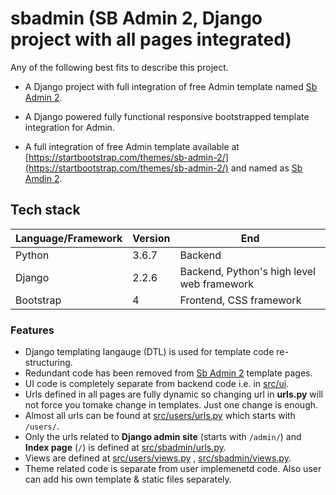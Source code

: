 # sbadmin (SB Admin 2, Django project with all pages integrated)

Any of the following best fits to describe this project.

+ A Django project with full integration of free Admin template named [Sb Admin 2](https://startbootstrap.com/themes/sb-admin-2/).

+ A Django powered fully functional responsive bootstrapped template integration for Admin.

+ A full integration of free Admin template available at [https://startbootstrap.com/themes/sb-admin-2/](https://startbootstrap.com/themes/sb-admin-2/) and named as [Sb Amdin 2](https://startbootstrap.com/themes/sb-admin-2/).

## Tech stack

| Language/Framework | Version | End | 
| --- | --- | --- |
| Python | 3.6.7 | Backend |
| Django | 2.2.6 | Backend, Python's high level web framework |
| Bootstrap | 4 | Frontend, CSS framework |

### Features

+ Django templating langauge (DTL) is used for template code re-structuring.
+ Redundant code has been removed from [Sb Admin 2](https://startbootstrap.com/themes/sb-admin-2/) template pages.
+ UI code is completely separate from backend code i.e. in [src/ui](src/ui).
+ Urls defined in all pages are fully dynamic so changing url in **urls.py** will not force you tomake change in templates. Just one change is enough. 
+ Almost all urls can be found at [src/users/urls.py](src/users/urls.py) which starts with `/users/`.
+ Only the urls related to **Django admin site** (starts with `/admin/`) and **Index page** (`/`) is defined at [src/sbadmin/urls.py](src/sbadmin/urls.py).
+ Views are defined at [src/users/views.py](src/users/views.py) , [src/sbadmin/views.py](src/users/views.py).
+ Theme related code is separate from user implemenetd code. Also user can add his own template & static files separately.
